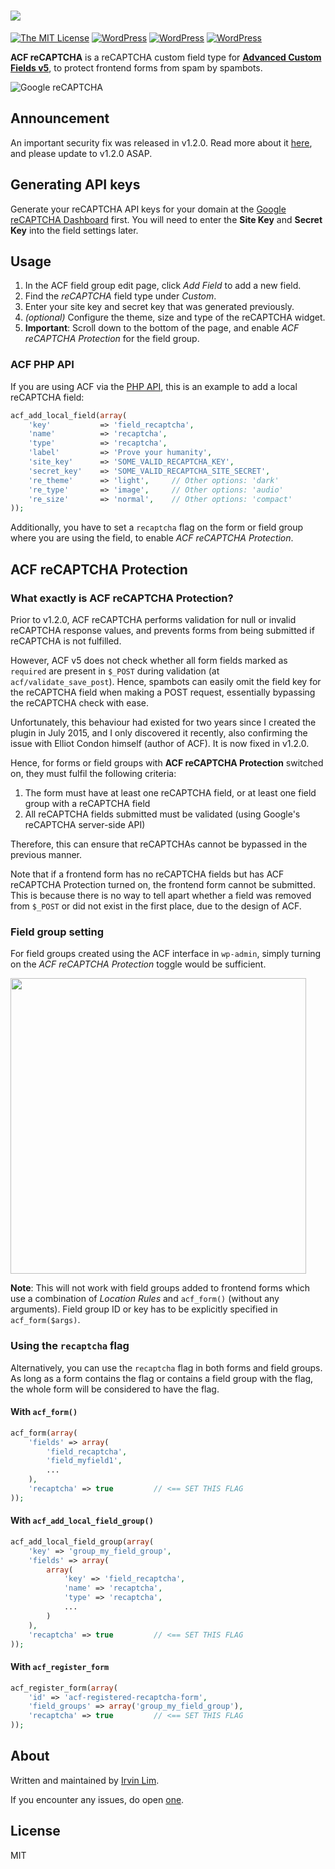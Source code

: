 # <a href="https://wordpress.org/plugins/advanced-custom-fields-recaptcha-field/"><img src="https://raw.githubusercontent.com/irvinlim/acf-recaptcha/master/assets/banner-1544x500.png"></a>

[![The MIT License](https://img.shields.io/badge/license-MIT-orange.svg?style=flat-square)](http://opensource.org/licenses/MIT)
[![WordPress](https://img.shields.io/wordpress/plugin/v/advanced-custom-fields-recaptcha-field.svg?style=flat-square)](https://wordpress.org/plugins/advanced-custom-fields-recaptcha-field)
[![WordPress](https://img.shields.io/wordpress/plugin/dt/advanced-custom-fields-recaptcha-field.svg?style=flat-square)](https://wordpress.org/plugins/advanced-custom-fields-recaptcha-field)
[![WordPress](https://img.shields.io/wordpress/plugin/r/advanced-custom-fields-recaptcha-field.svg?style=flat-square)](https://wordpress.org/plugins/advanced-custom-fields-recaptcha-field/reviews/)

**ACF reCAPTCHA** is a reCAPTCHA custom field type for **[Advanced Custom Fields v5](http://www.advancedcustomfields.com/)**, to protect frontend forms from spam by spambots.

![Google reCAPTCHA](https://www.google.com/recaptcha/intro/images/hero-recaptcha-demo.gif)

## Announcement

An important security fix was released in v1.2.0. Read more about it [here](https://github.com/irvinlim/acf-recaptcha/pull/22), and please update to v1.2.0 ASAP.

## Generating API keys

Generate your reCAPTCHA API keys for your domain at the [Google reCAPTCHA Dashboard](https://www.google.com/recaptcha/admin) first. You will need to enter the **Site Key** and **Secret Key** into the field settings later.

## Usage

1. In the ACF field group edit page, click *Add Field* to add a new field.
2. Find the *reCAPTCHA* field type under *Custom*.
3. Enter your site key and secret key that was generated previously.
4. *(optional)* Configure the theme, size and type of the reCAPTCHA widget.
5. **Important**: Scroll down to the bottom of the page, and enable *ACF reCAPTCHA Protection* for the field group.

### ACF PHP API

If you are using ACF via the [PHP API](https://www.advancedcustomfields.com/resources/register-fields-via-php/), this is an example to add a local reCAPTCHA field:

```php
acf_add_local_field(array(
    'key'           => 'field_recaptcha',
    'name'          => 'recaptcha',
    'type'          => 'recaptcha',
    'label'         => 'Prove your humanity',
    'site_key'	    => 'SOME_VALID_RECAPTCHA_KEY',
    'secret_key'    => 'SOME_VALID_RECAPTCHA_SITE_SECRET',
    're_theme'      => 'light',     // Other options: 'dark'
    're_type'       => 'image',     // Other options: 'audio'
    're_size'       => 'normal',    // Other options: 'compact'
));
```

Additionally, you have to set a `recaptcha` flag on the form or field group where you are using the field, to enable *ACF reCAPTCHA Protection*.

## ACF reCAPTCHA Protection

### What exactly is **ACF reCAPTCHA Protection**?

Prior to v1.2.0, ACF reCAPTCHA performs validation for null or invalid reCAPTCHA response values, and prevents forms from being submitted if reCAPTCHA is not fulfilled.

However, ACF v5 does not check whether all form fields marked as `required` are present in `$_POST` during validation (at `acf/validate_save_post`). Hence, spambots can easily omit the field key for the reCAPTCHA field when making a POST request, essentially bypassing the reCAPTCHA check with ease.

Unfortunately, this behaviour had existed for two years since I created the plugin in July 2015, and I only discovered it recently, also confirming the issue with Elliot Condon himself (author of ACF). It is now fixed in v1.2.0.

Hence, for forms or field groups with **ACF reCAPTCHA Protection** switched on, they must fulfil the following criteria:

1. The form must have at least one reCAPTCHA field, or at least one field group with a reCAPTCHA field
2. All reCAPTCHA fields submitted must be validated (using Google's reCAPTCHA server-side API)

Therefore, this can ensure that reCAPTCHAs cannot be bypassed in the previous manner.

Note that if a frontend form has no reCAPTCHA fields but has ACF reCAPTCHA Protection turned on, the frontend form cannot be submitted. This is because there is no way to tell apart whether a field was removed from `$_POST` or did not exist in the first place, due to the design of ACF.

### Field group setting

For field groups created using the ACF interface in `wp-admin`, simply turning on the *ACF reCAPTCHA Protection* toggle would be sufficient.

<img src="https://raw.githubusercontent.com/irvinlim/acf-recaptcha/v1.2/assets/screenshot-4.png" width="473">

**Note**: This will not work with field groups added to frontend forms which use a combination of *Location Rules* and `acf_form()` (without any arguments). Field group ID or key has to be explicitly specified in `acf_form($args)`.

### Using the `recaptcha` flag

Alternatively, you can use the `recaptcha` flag in both forms and field groups. As long as a form contains the flag or contains a field group with the flag, the whole form will be considered to have the flag.

#### With `acf_form()`

```php
acf_form(array(
    'fields' => array(
        'field_recaptcha',
        'field_myfield1',
        ...
    ),
    'recaptcha' => true         // <== SET THIS FLAG
));
```

#### With `acf_add_local_field_group()`

```php
acf_add_local_field_group(array(
    'key' => 'group_my_field_group',
    'fields' => array(
        array(
            'key' => 'field_recaptcha',
            'name' => 'recaptcha',
            'type' => 'recaptcha',
            ...
        )
    ),
    'recaptcha' => true         // <== SET THIS FLAG
));
```

#### With `acf_register_form`

```php
acf_register_form(array(
    'id' => 'acf-registered-recaptcha-form',
    'field_groups' => array('group_my_field_group'),
    'recaptcha' => true         // <== SET THIS FLAG
));
```

## About

Written and maintained by [Irvin Lim](https://irvinlim.com/).

If you encounter any issues, do open [one](https://github.com/irvinlim/acf-recaptcha/issues/new).

## License

MIT
